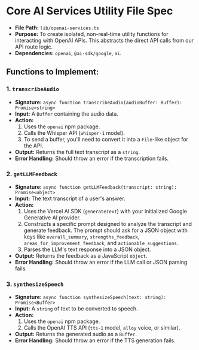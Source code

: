# Core AI Services Utility File Spec

* **File Path:** `lib/openai-services.ts`
* **Purpose:** To create isolated, non-real-time utility functions for interacting with OpenAI APIs. This abstracts the direct API calls from our API route logic.
* **Dependencies:** `openai`, `@ai-sdk/google`, `ai`.

## Functions to Implement:

### 1. `transcribeAudio`
* **Signature:** `async function transcribeAudio(audioBuffer: Buffer): Promise<string>`
* **Input:** A `Buffer` containing the audio data.
* **Action:**
    1.  Uses the `openai` npm package.
    2.  Calls the Whisper API (`whisper-1` model).
    3.  To send a buffer, you'll need to convert it into a `File`-like object for the API.
* **Output:** Returns the full text transcript as a `string`.
* **Error Handling:** Should throw an error if the transcription fails.

### 2. `getLLMFeedback`
* **Signature:** `async function getLLMFeedback(transcript: string): Promise<object>`
* **Input:** The text transcript of a user's answer.
* **Action:**
    1.  Uses the Vercel AI SDK (`generateText`) with your initialized Google Generative AI provider.
    2.  Constructs a specific prompt designed to analyze the transcript and generate feedback. The prompt should ask for a JSON object with keys like `overall_summary`, `strengths_feedback`, `areas_for_improvement_feedback`, and `actionable_suggestions`.
    3.  Parses the LLM's text response into a JSON object.
* **Output:** Returns the feedback as a JavaScript `object`.
* **Error Handling:** Should throw an error if the LLM call or JSON parsing fails.

### 3. `synthesizeSpeech`
* **Signature:** `async function synthesizeSpeech(text: string): Promise<Buffer>`
* **Input:** A `string` of text to be converted to speech.
* **Action:**
    1.  Uses the `openai` npm package.
    2.  Calls the OpenAI TTS API (`tts-1` model, `alloy` voice, or similar).
* **Output:** Returns the generated audio as a `Buffer`.
* **Error Handling:** Should throw an error if the TTS generation fails.

